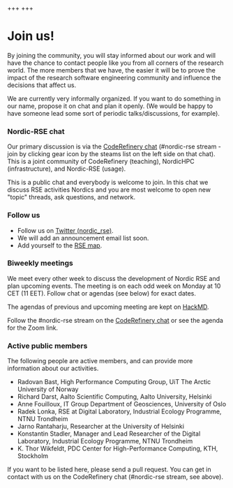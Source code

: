 +++
+++

# Join us!

By joining the community, you will stay informed about our work
and will have the chance to contact people like you from all
corners of the research world. The more members that we have,
the easier it will be to prove the impact of the research software
engineering community and influence the decisions that affect us.

We are currently very informally organized.  If you want to do
something in our name, propose it on chat and plan it openly.  (We
would be happy to have someone lead some sort of periodic
talks/discussions, for example).


### Nordic-RSE chat

Our primary discussion is via the [CodeRefinery
chat](https://coderefinery.zulipchat.com) (#nordic-rse stream - join
by clicking gear icon by the steams list on the left side on that chat).  This is a
joint community of CodeRefinery (teaching), NordicHPC
(infrastructure), and Nordic-RSE (usage).

This is a public chat and everybody is welcome to join. In this chat we
discuss RSE activities Nordics and you are most welcome to open new
"topic" threads, ask questions, and network.


### Follow us

- Follow us on [Twitter (nordic_rse)](https://twitter.com/nordic_rse).
- We will add an announcement email list soon.
- Add yourself to the [RSE map](/map/).


### Biweekly meetings

We meet every other week to discuss the development of Nordic RSE and
plan upcoming events. The meeting is on each odd week on Monday at 10 CET (11 EET).
Follow chat or agendas (see below) for exact dates.

The agendas of previous and upcoming meeting are kept on
[HackMD](https://hackmd.io/@nordic-rse/biweekly).

Follow the #nordic-rse stream on the [CodeRefinery
chat](https://coderefinery.zulipchat.com) or see the agenda for the Zoom link.


### Active public members

The following people are active members, and can provide more
information about our activities.

- Radovan Bast, High Performance Computing Group, UiT The Arctic University of Norway
- Richard Darst, Aalto Scientific Computing, Aalto University, Helsinki
- Anne Fouilloux, IT Group Department of Geosciences, University of Oslo
- Radek Lonka, RSE at Digital Laboratory, Industrial Ecology Programme, NTNU Trondheim
- Jarno Rantaharju, Researcher at the University of Helsinki
- Konstantin Stadler, Manager and Lead Researcher of the Digital Laboratory, Industrial Ecology Programme, NTNU Trondheim
- K. Thor Wikfeldt, PDC Center for High-Performance Computing, KTH, Stockholm

If you want to be listed here, please send a pull request.  You can
get in contact with us on the CodeRefinery chat (#nordic-rse stream,
see above).
